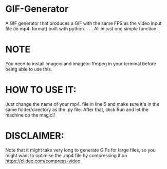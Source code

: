 # GIF-Generator
A GIF generator that produces a GIF with the same FPS as the video input file (in mp4. format) built with python. 
.
.
.
All in just one simple function. 

# NOTE
You need to install imageio and imageio-ffmpeg in your terminal before being able to use this. 

<!-- install pip3 imageio imageio-ffmpeg -->

# HOW TO USE IT: 
Just change the name of your mp4. file in line 5 and make sure it's in the same folder/directory as the .py file. After that,
click Run and let the machine do the magic!!

# DISCLAIMER:
Note that it might take very long to generate GIFs for large files, so you might want to optimise the .mp4 file by compressing it on https://clideo.com/compress-video. 

